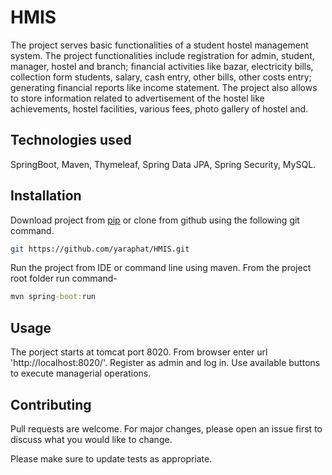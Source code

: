 # HMIS
The project serves basic functionalities of a student hostel management system. The project functionalities include registration for admin, student, manager, hostel and branch; financial activities like bazar, electricity bills, collection form students, salary, cash entry, other bills, other costs entry; generating financial reports like income statement. The project also allows to store information related to advertisement of the hostel like achievements, hostel facilities, various fees, photo gallery of hostel and.

## Technologies used 

SpringBoot, Maven, Thymeleaf, Spring Data JPA, Spring Security, MySQL.

## Installation

Download project from [pip](https://github.com/yaraphat/HMIS) or clone from github using the following git command. 

```bash
git https://github.com/yaraphat/HMIS.git
```

Run the project from IDE or command line using maven. From the project root folder run command-

```cmd
mvn spring-boot:run
```


## Usage

The porject starts at tomcat port 8020. From browser enter url 'http://localhost:8020/'.
Register as admin and log in. Use available buttons to execute managerial operations.

## Contributing
Pull requests are welcome. For major changes, please open an issue first to discuss what you would like to change.

Please make sure to update tests as appropriate.
